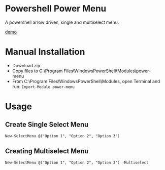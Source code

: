 # Powershell Power Menu
A powershell arrow driven, single and multiselect menu.

[demo](https://cdn.drequeary.me/public/assets/img/power-menu-demo.gif)

# Manual Installation
- Download zip
- Copy files to C:\Program Files\WindowsPowerShell\Modules\power-menu
- From C:\Program Files\WindowsPowerShell\Modules, open Terminal and run: `Import-Module power-menu`

# Usage
## Create Single Select Menu
`New-SelectMenu @("Option 1", "Option 2", "Option 3")`

## Creating Multiselect Menu
`New-SelectMenu @("Option 1", "Option 2", "Option 3") -Multiselect`
